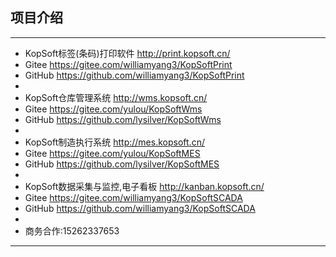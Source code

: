## 项目介绍
****
* KopSoft标签(条码)打印软件 http://print.kopsoft.cn/
* Gitee https://gitee.com/williamyang3/KopSoftPrint
* GitHub https://github.com/williamyang3/KopSoftPrint
*
* KopSoft仓库管理系统 http://wms.kopsoft.cn/
* Gitee https://gitee.com/yulou/KopSoftWms
* GitHub https://github.com/lysilver/KopSoftWms
*
* KopSoft制造执行系统 http://mes.kopsoft.cn/
* Gitee https://gitee.com/yulou/KopSoftMES
* GitHub https://github.com/lysilver/KopSoftMES
*
* KopSoft数据采集与监控,电子看板 http://kanban.kopsoft.cn/
* Gitee https://gitee.com/williamyang3/KopSoftSCADA
* GitHub https://github.com/williamyang3/KopSoftSCADA
*
* 商务合作:15262337653
****
